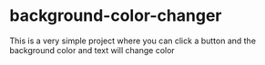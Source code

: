 # background-color-changer
This is a very simple project where you can click a button and the background color and text will change color
